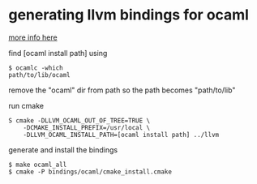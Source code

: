 # generating llvm bindings for ocaml

[more info here](https://github.com/llvm/llvm-project/tree/main/llvm/bindings/ocaml)

find [ocaml install path] using
```
$ ocamlc -which
path/to/lib/ocaml
```
remove the "ocaml" dir from path so the path becomes "path/to/lib"

run cmake
```
S cmake -DLLVM_OCAML_OUT_OF_TREE=TRUE \
    -DCMAKE_INSTALL_PREFIX=/usr/local \
    -DLLVM_OCAML_INSTALL_PATH=[ocaml install path] ../llvm
```

generate and install the bindings
```
$ make ocaml_all
$ cmake -P bindings/ocaml/cmake_install.cmake
```

